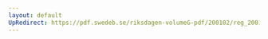 ```yaml
---
layout: default
UpRedirect: https://pdf.swedeb.se/riksdagen-volumeG-pdf/200102/reg_200102/reg_200102_0467.pdf
---
```

